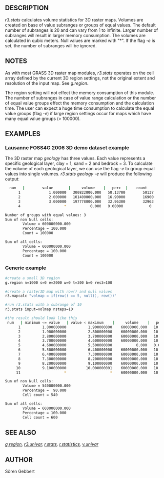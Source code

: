 ## DESCRIPTION

*r3.stats* calculates volume statistics for 3D raster maps. Volumes are
created on base of value subranges or groups of equal values. The
default number of subranges is 20 and can vary from 1 to infinite.
Larger number of subranges will result in larger memory consumption. The
volumes are calculated in qubic meters. Null values are marked with
"\*". If the flag *-e* is set, the number of subranges will be ignored.

## NOTES

As with most GRASS 3D raster map modules, *r3.stats* operates on the
cell array defined by the current 3D region settings, not the original
extent and resolution of the input map. See *g.region*.

The region setting will not effect the memory consumption of this
module. The number of subranges in case of value range calculation or
the number of equal value groups effect the memory consumption and the
calculation time. The user can expect a huge time consumption to
calculate the equal value groups (flag *-e*) if large region settings
occur for maps which have many equal value groups (\> 100000).

## EXAMPLES

### Lausanne FOSS4G 2006 3D demo dataset example

The 3D raster map *geology* has three values. Each value represents a
specific geological layer, clay = 1, sand = 2 and bedrock = 3. To
calculate the volume of each geological layer, we can use the flag *-e*
to group equal values into single volumes. *r3.stats geology -e* will
produce the following output:

```bash
  num   |        value       |     volume    |   perc  |    count
      1             1.000000   300822000.000   50.13700        50137
      2             2.000000   101400000.000   16.90000        16900
      3             3.000000   197778000.000   32.96300        32963
      4                    *           0.000   0.00000            0

Number of groups with equal values: 3
Sum of non Null cells:
        Volume = 600000000.000
        Percentage = 100.000
        Count = 100000

Sum of all cells:
        Volume = 600000000.000
        Percentage = 100.000
        Count = 100000

```

### Generic example

```bash
#create a small 3D region
g.region n=1000 s=0 e=2000 w=0 t=300 b=0 res3=100

#create a raster3D map with row() and null values
r3.mapcalc "volmap = if(row() == 5, null(), row())"

#run r3.stats with a subrange of 10
r3.stats input=volmap nsteps=10

#the result should look like this
 num   | minimum <= value   | value < maximum    |     volume    |   perc  | cell count
      1          1.000000000          1.900000000    60000000.000   10.00000           60
      2          1.900000000          2.800000000    60000000.000   10.00000           60
      3          2.800000000          3.700000000    60000000.000   10.00000           60
      4          3.700000000          4.600000000    60000000.000   10.00000           60
      5          4.600000000          5.500000000           0.000   0.00000            0
      6          5.500000000          6.400000000    60000000.000   10.00000           60
      7          6.400000000          7.300000000    60000000.000   10.00000           60
      8          7.300000000          8.200000000    60000000.000   10.00000           60
      9          8.200000000          9.100000000    60000000.000   10.00000           60
     10          9.100000000         10.000000001    60000000.000   10.00000           60
     11                    *                    *    60000000.000   10.00000           60

Sum of non Null cells:
        Volume = 540000000.000
        Percentage =  90.000
        Cell count = 540

Sum of all cells:
        Volume = 600000000.000
        Percentage = 100.000
        Cell count = 600
```

## SEE ALSO

*[g.region](g.region.md), [r3.univar](r3.univar.md),
[r.stats](r.stats.md), [r.statistics](r.statistics.md),
[v.univar](v.univar.md)*

## AUTHOR

Sören Gebbert
